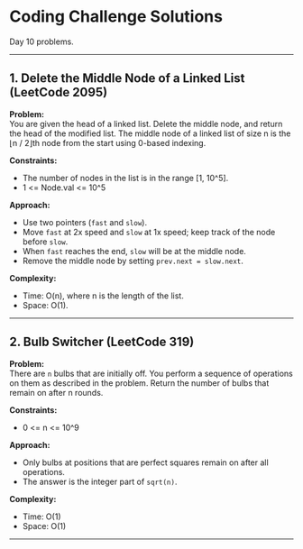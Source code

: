 # Coding Challenge Solutions

Day 10 problems.

---

## 1. Delete the Middle Node of a Linked List (LeetCode 2095)

**Problem:**  
You are given the head of a linked list. Delete the middle node, and return the head of the modified list.
The middle node of a linked list of size n is the ⌊n / 2⌋th node from the start using 0-based indexing.

**Constraints:**  
- The number of nodes in the list is in the range [1, 10^5].
- 1 <= Node.val <= 10^5

**Approach:**  
- Use two pointers (`fast` and `slow`).  
- Move `fast` at 2x speed and `slow` at 1x speed; keep track of the node before `slow`.
- When `fast` reaches the end, `slow` will be at the middle node.
- Remove the middle node by setting `prev.next = slow.next`.

**Complexity:**  
- Time: O(n), where n is the length of the list.
- Space: O(1).

---

## 2. Bulb Switcher (LeetCode 319)

**Problem:**  
There are `n` bulbs that are initially off. You perform a sequence of operations on them as described in the problem. Return the number of bulbs that remain on after n rounds.

**Constraints:**  
- 0 <= n <= 10^9

**Approach:**  
- Only bulbs at positions that are perfect squares remain on after all operations.
- The answer is the integer part of `sqrt(n)`.

**Complexity:**  
- Time: O(1)
- Space: O(1)

---